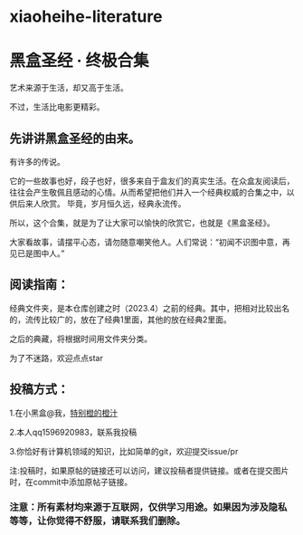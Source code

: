 # xiaoheihe-literature
# 黑盒圣经 · 终极合集


艺术来源于生活，却又高于生活。

不过，生活比电影更精彩。





## 先讲讲黑盒圣经的由来。

有许多的传说。

它的一些故事也好，段子也好，很多来自于盒友们的真实生活。在众盒友阅读后，往往会产生敬佩且感动的心情。从而希望把他们并入一个经典权威的合集之中，以供后来人欣赏。
毕竟，岁月恒久远，经典永流传。

所以，这个合集，就是为了让大家可以愉快的欣赏它，也就是《黑盒圣经》。

大家看故事，请摆平心态，请勿随意嘲笑他人。人们常说：“初闻不识图中意，再见已是图中人。”


## 阅读指南：
经典文件夹，是本仓库创建之时（2023.4）之前的经典。其中，把相对比较出名的，流传比较广的，放在了经典1里面，其他的放在经典2里面。

之后的典藏，将根据时间用文件夹分类。

为了不迷路，欢迎点点star


## 投稿方式：
1.在小黑盒@我，[特别橙的橙汁](https://api.xiaoheihe.cn/v3/bbs/app/api/web/share?link_id=102997927)

2.本人qq1596920983，联系我投稿

3.你恰好有计算机领域的知识，比如简单的git，欢迎提交issue/pr

注:投稿时，如果原帖的链接还可以访问，建议投稿者提供链接。或者在提交图片时，在commit中添加原帖子链接。


### 注意：所有素材均来源于互联网，仅供学习用途。如果因为涉及隐私等等，让你觉得不舒服，请联系我们删除。
